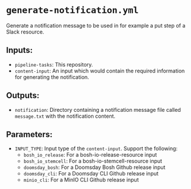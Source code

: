 # `generate-notification.yml`

Generate a notification message to be used in for example a put step of a Slack
resource.

## Inputs:

* `pipeline-tasks`: This repository.
* `content-input`: An input which would contain the required information for generating
  the notification.

## Outputs:

* `notification`: Directory containing a notification message file called
  `message.txt` with the notification content.

## Parameters:

* `INPUT_TYPE`: Input type of the `content-input`. Support the following:
  * `bosh_io_release`: For a bosh-io-release-resource input
  * `bosh_io_stemcell`: For a bosh-io-stemcell-resource input
  * `doomsday_bosh`: For a Doomsday Bosh Github release input
  * `doomsday_cli`: For a Doomsday CLI Github release input
  * `minio_cli`: For a MinIO CLI Github release input
